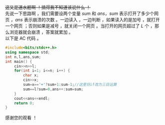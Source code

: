 ~~这又是道水题啊 ！搞得我不知道该说什么 ！~~  
先说一下思路啊 ，我们需要设两个变量 $sum$ 和 $ans$，$sum$ 表示打开了多少个网页 ，$ans$ 表示崩溃的次数 。一边读入 ，一边判断 ，如果读入的是加号 ，就打开一个网页 ；否则如果是减号 ，就关闭一个网页 。当打开的网页超过了 $L$ 个 ，那么浏览器就会崩溃 ，答案就累加 。  
以下是 AC 代码 。
```cpp
#include<bits/stdc++.h>
using namespace std;
int n,l,ans,sum;
int main() {
	cin>>n>>l;
	for(int i=1; i<=n; i++) {
		char x;
		cin>>x;
		sum=x=='+'?sum+1:sum-1;//这里将if改为三目运算
		sum==l?sum=0,ans++:sum=sum;
	}
	cout<<ans<<endl;
	return 0;
}
```
感谢您的观看 ！